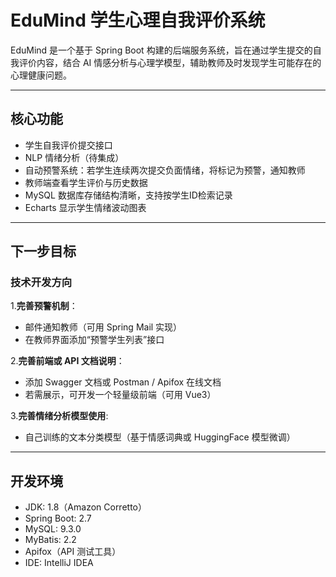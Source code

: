 # EduMind 学生心理自我评价系统

EduMind 是一个基于 Spring Boot 构建的后端服务系统，旨在通过学生提交的自我评价内容，结合 AI 情感分析与心理学模型，辅助教师及时发现学生可能存在的心理健康问题。

---

## 核心功能

-  学生自我评价提交接口
-  NLP 情绪分析（待集成）
-  自动预警系统：若学生连续两次提交负面情绪，将标记为预警，通知教师
-  教师端查看学生评价与历史数据
-  MySQL 数据库存储结构清晰，支持按学生ID检索记录
- Echarts 显示学生情绪波动图表

---

##  下一步目标

### 技术开发方向


1.**完善预警机制**：
   - 邮件通知教师（可用 Spring Mail 实现）
   - 在教师界面添加“预警学生列表”接口

2.**完善前端或 API 文档说明**：
   - 添加 Swagger 文档或 Postman / Apifox 在线文档
   - 若需展示，可开发一个轻量级前端（可用 Vue3）

3.**完善情绪分析模型使用**:
   - 自己训练的文本分类模型（基于情感词典或 HuggingFace 模型微调）

---

## 开发环境

- JDK: 1.8（Amazon Corretto）
- Spring Boot: 2.7
- MySQL: 9.3.0
- MyBatis: 2.2
- Apifox（API 测试工具）
- IDE: IntelliJ IDEA

